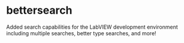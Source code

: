 # bettersearch
Added search capabilities for the LabVIEW development environment including multiple searches, better type searches, and more!
